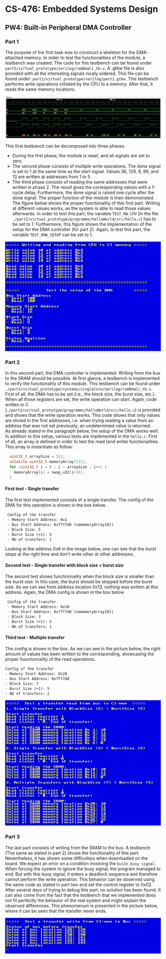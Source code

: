 # CS-476: Embedded Systems Design
## PW4: Built-in Peripheral DMA Controller

### Part 1
The purpose of the first task was to construct a skeleton for the DMA-attached memory. In order to test the functionalities of the module, a testbench was created. The code for this testbench can be found under `part1/virtual_prototype/verilog/ramDmaCi_tb.v`. A .gtkw file is also provided with all the interesting signals nicely ordered. This file can be found under: `part1/virtual_prototype/verilog/part1.gtkw`. This testbench performs write operations initiated by the CPU to a memory. After that, it reads the same memory locations.

![img_tb1](./ressources/tb_part1.png)

This first testbench can be decomposed into three phases. 
- During the first phase, the module is reset, and all signals are set to zero. 
- The second phase consists of multiple write operations. The done signal is set to 1 at the same time as the start signal. Values 36, 129, 9, 99, and 13 are written at addresses from 1 to 5. 
- The third phase consists of reading the same addresses that were written in phase 2. The result gives the corresponding values with a 1-cycle delay. Furthermore, the done signal is raised one cycle after the done signal. The proper function of the module is then demonstrated. \
The figure below shows the proper functionality of this first part. Writing at different values works, as the system is able to read those values afterwards. In order to test this part, the variable `TEST_RW_CPU` (in the file `./part2/virtual_prototype/programms/helloWorld/src/hello.c`) has to be set to 1. Furthermore, this figure shows the implementation of the setup for the DMA controller (for part 2). Again, to test this part, the variable `TEST_DMA_SETUP` can be set to 1.

![img_part1_2](./ressources/part1_2.png)

### Part 2
In this second part, the DMA controller is implemented. Writing from the bus to the SRAM should be possible. At first glance, a testbench is implemented to verify the functionality of this module. This testbench can be found under `./part2/virtual_prototype/systems/singleCore/verilog/ramDmaCi_tb.v`. First of all, the DMA has to be set (i.e., the block size, the burst size, etc.). When all those registers are set, the write operation can start. Again, code written in C (`./part2/virtual_prototype/programms/helloWorld/src/hello.c`) is provided and shows that the write operation works. This code shows that only values are stored in the first addresses, i.e. when trying reading a value from an address that was not set previously, an undetermined value is returned. \
As already stated in the paragraph below, the setup of the DMA works well. In addition to this setup, various tests are implemented in the `hello.c`. First of all, an array is defined in order to test the read (and write) functionalities. This array is instantiate as follow:
```C
  uint32_t arraySize = 512;
  volatile uint32_t memoryArray[512];
  for (uint32_t i = 0 ; i < arraySize ; i++) {
    memoryArray[i] = swap_u32(i+10);
  }
```
#### First test - Single transfer

The first test implemented consists of a single transfer. The config of the DMA for this operation is shown in the box below.
```
 Config of the transfer
 - Memory Start Address: 0x1
 - Bus Start Address: 0x7ff7d0 (=&memoryArray[0])
 - Block Size: 5
 - Burst Size (+1): 5
 - Nb of transfers: 1
 ```
Looking at the address 0x6 in the image below, one can see that the burst stops at the right time and don't write other at other addresses.

#### Second test - Single transfer with block size < burst size
The second test shows functionnality when the block size is smaller than the burst size. In this case, the burst should be stopped before the burst size. As we can see from address location 0x13, nothing was written at this address. Again, the DMA config is shown in the box below.
```
 Config of the transfer
 - Memory Start Address: 0x10
 - Bus Start Address: 0x7ff7d0 (=&memoryArray[0])
 - Block Size: 3
 - Burst Size (+1): 5
 - Nb of transfers: 1
```

#### Third test - Multiple transfer
The config is shown in the box. As we can see in the picture below, the right amount of values has been written to the corresponding, showcasing the proper functionnality of the read operations.
```
Config of the transfer
- Memory Start Address: 0x20
- Bus Start Address: 0x7ff7d0
- Block Size: 7
- Burst Size (+1): 5
- Nb of transfers: 2
```



![img_part2_3](./ressources/part2_3.png)

### Part 3
The last part consists of writing from the SRAM to the bus. A testbench (The same as stated in part 2) shows the functionality of this part. Nevertheless, it has shown some difficulties when downloaded on the board. We expect an error on a condition involving the `busIn_busy signal`. When forcing the system to ignore the busy signal, the program managed to end. But with this busy signal, it enters a deadlock sequence and therefore cannot perform the write operation. This behavior can be observed using the same code as stated in part two and set the control register to 0x02.
After several days of trying to debug this part, no solution has been found. It can also come from the fact that the testbench that we implemented does not fit perfectly the behavior of the real system and might explain the observed differences. 
This phenomenum is presented in the picture below, where it can be seen that the transfer never ends.

![img_part3](./ressources/part3.png)
